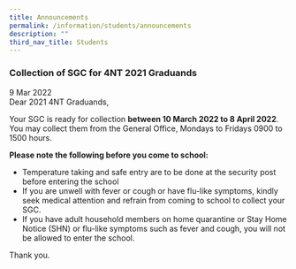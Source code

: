 ```yaml
---
title: Announcements
permalink: /information/students/announcements
description: ""
third_nav_title: Students
---
```

### Collection of SGC for 4NT 2021 Graduands
9 Mar 2022  <br>
Dear 2021 4NT Graduands,

Your SGC is ready for collection **between 10 March 2022 to 8 April 2022**. You may collect them from the General Office, Mondays to Fridays 0900 to 1500 hours. 

**Please note the following before you come to school:** <br> 
* Temperature taking and safe entry are to be done at the security post before entering the school 
* If you are unwell with fever or cough or have flu-like symptoms, kindly seek medical attention and refrain from coming to school to collect your SGC.
* If you have adult household members on home quarantine or Stay Home Notice (SHN) or flu-like symptoms such as fever and cough, you will not be allowed to enter the school. 

Thank you.